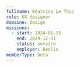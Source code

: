 ```yaml
---
fullname: Béatrice Le Thuc
role: UX designer
domaine: Design
missions:
  - start: 2024-01-15
    end: 2024-12-31
    status: service
    employer: Beelix
memberType: beta
---
```

